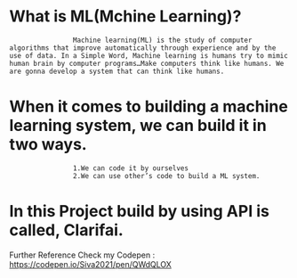 
# What is ML(Mchine Learning)?
                    Machine learning(ML) is the study of computer algorithms that improve automatically through experience and by the use of data. In a Simple Word, Machine learning is humans try to mimic human brain by computer programs…Make computers think like humans. We are gonna develop a system that can think like humans.

# When it comes to building a machine learning system, we can build it in two ways.
                    1.We can code it by ourselves
                    2.We can use other’s code to build a ML system.
        
# In this Project build by using API is called, Clarifai.
                    
                    
Further Reference Check my Codepen : https://codepen.io/Siva2021/pen/QWdQLOX
